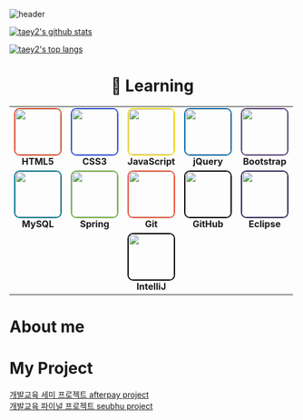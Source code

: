 ![header](https://capsule-render.vercel.app/api?type=slice&color=ceddf2&height=300&section=header&text=taey2&fontSize=70&fontColor=4974a5)

[![taey2's github stats](https://github-readme-stats.vercel.app/api?username=taey2&show_icons=true&theme=dracula)](https://github.com/anuraghazra/github-readme-stats)

[![taey2's top langs](https://github-readme-stats.vercel.app/api/top-langs/?username=taey2&layout=compact&hide=Visual%20Basic&theme=dracula)](https://github.com/anuraghazra/github-readme-stats)


 </hr/>
<h1 align="center">🌱 Learning</h1>

<div align="center">
  <table>
    <tr>
      <td align="center">
        <img src="https://github.com/user-attachments/assets/faca0001-9bec-449f-a4ba-7e4ec53eac14" width="80" style="border: 2px solid #e34c26; border-radius: 10px;" /><br />
        <b>HTML5</b>
      </td>
      <td align="center">
        <img src="https://github.com/user-attachments/assets/e40d1b81-750d-425e-ab4d-612e100f9476" width="80" style="border: 2px solid #264de4; border-radius: 10px;" /><br />
        <b>CSS3</b>
      </td>
      <td align="center">
        <img src="https://github.com/user-attachments/assets/bf4d1f4f-82f8-4a3f-af46-d2f0ebdce758" width="80" style="border: 2px solid #f7df1e; border-radius: 10px;" /><br />
        <b>JavaScript</b>
      </td>
      <td align="center">
        <img src="https://github.com/user-attachments/assets/24f51a89-8ad2-461b-84b9-cf776b49cbe3" width="80" style="border: 2px solid #0769ad; border-radius: 10px;" /><br />
        <b>jQuery</b>
      </td>
      <td align="center">
        <img src="https://github.com/user-attachments/assets/dc1b499f-7f3f-4581-838c-a15e9272c159" width="80" style="border: 2px solid #563d7c; border-radius: 10px;" /><br />
        <b>Bootstrap</b>
      </td>
    </tr>
    <tr>
      <td align="center">
        <img src="https://github.com/user-attachments/assets/3393e072-d0ce-4d77-a706-f9fdd6f698e0" width="80" style="border: 2px solid #00758f; border-radius: 10px;" /><br />
        <b>MySQL</b>
      </td>
      <td align="center">
        <img src="https://github.com/user-attachments/assets/5a9db40e-b313-4bdd-bfc8-2157442a2c08" width="80" style="border: 2px solid #6db33f; border-radius: 10px;" /><br />
        <b>Spring</b>
      </td>
      <td align="center">
        <img src="https://github.com/user-attachments/assets/2fc1bec0-84b2-4ed9-9b03-8da14aa86e46" width="80" style="border: 2px solid #f05032; border-radius: 10px;" /><br />
        <b>Git</b>
      </td>
      <td align="center">
        <img src="https://github.com/user-attachments/assets/49abd772-dd06-439d-8ab5-f9ba7c79ae59" width="80" style="border: 2px solid #000000; border-radius: 10px;" /><br />
        <b>GitHub</b>
      </td>
      <td align="center">
        <img src="https://github.com/user-attachments/assets/b611e393-d31c-490a-b786-e254f621c7fd" width="80" style="border: 2px solid #2c2255; border-radius: 10px;" /><br />
        <b>Eclipse</b>
      </td>
    </tr>
    <tr>
      <td align="center" colspan="5">
        <img src="https://github.com/user-attachments/assets/cb9139e8-9ae4-415f-8a17-80c40c1f4dca" width="80" style="border: 2px solid #000000; border-radius: 10px;" /><br />
        <b>IntelliJ</b>
      </td>
    </tr>
  </table>
</div>


<h1> About me </h1>


<h1> My Project </h1>
 <a href="https://github.com/taey2/afterpay1"> 개발교육 세미 프로젝트 afterpay project </a><br>
 <a href="https://github.com/taey2/nom-trio"> 개발교육 파이널 프로젝트 seubhu project </a><br>

